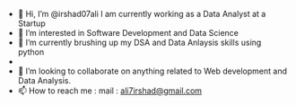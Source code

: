 - 👋 Hi, I’m @irshad07ali I am currently working as a Data Analyst at a Startup
- 👀 I’m interested in Software Development and Data Science
- 🌱 I’m currently brushing up my DSA and Data Anlaysis skills using python
- 
- 💞️ I’m looking to collaborate on anything related to Web development and Data Analysis.
- 📫 How to reach me : mail : ali7irshad@gmail.com 

<!---
irshad07ali/irshad07ali is a ✨ special ✨ repository because its `README.md` (this file) appears on your GitHub profile.
You can click the Preview link to take a look at your changes.
--->
